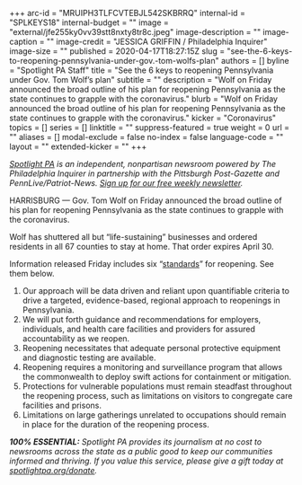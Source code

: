 +++
arc-id = "MRUIPH3TLFCVTEBJL542SKBRRQ"
internal-id = "SPLKEYS18"
internal-budget = ""
image = "external/jfe255ky0vv39stt8nxty8tr8c.jpeg"
image-description = ""
image-caption = ""
image-credit = "JESSICA GRIFFIN / Philadelphia Inquirer"
image-size = ""
published = 2020-04-17T18:27:15Z
slug = "see-the-6-keys-to-reopening-pennsylvania-under-gov.-tom-wolfs-plan"
authors = []
byline = "Spotlight PA Staff"
title = "See the 6 keys to reopening Pennsylvania under Gov. Tom Wolf’s plan"
subtitle = ""
description = "Wolf on Friday announced the broad outline of his plan for reopening Pennsylvania as the state continues to grapple with the coronavirus."
blurb = "Wolf on Friday announced the broad outline of his plan for reopening Pennsylvania as the state continues to grapple with the coronavirus."
kicker = "Coronavirus"
topics = []
series = []
linktitle = ""
suppress-featured = true
weight = 0
url = ""
aliases = []
modal-exclude = false
no-index = false
language-code = ""
layout = ""
extended-kicker = ""
+++

<i>[Spotlight PA](https://lesspage.com/) is an independent, nonpartisan newsroom powered by The Philadelphia Inquirer in partnership with the Pittsburgh Post-Gazette and PennLive/Patriot-News. [Sign up for our free weekly newsletter](https://lesspage.com/newsletters).</i>

HARRISBURG — Gov. Tom Wolf on Friday announced the broad outline of his plan for reopening Pennsylvania as the state continues to grapple with the coronavirus.

Wolf has shuttered all but “life-sustaining” businesses and ordered residents in all 67 counties to stay at home. That order expires April 30.

Information released Friday includes six “[standards](https://web.archive.org/web/20200418013147/https://www.governor.pa.gov/plan-for-pennsylvania/#Phase2Reopening)” for reopening. See them below.

1. Our approach will be data driven and reliant upon quantifiable criteria to drive a targeted, evidence-based, regional approach to reopenings in Pennsylvania.
2. We will put forth guidance and recommendations for employers, individuals, and health care facilities and providers for assured accountability as we reopen.
3. Reopening necessitates that adequate personal protective equipment and diagnostic testing are available.
4. Reopening requires a monitoring and surveillance program that allows the commonwealth to deploy swift actions for containment or mitigation.
5. Protections for vulnerable populations must remain steadfast throughout the reopening process, such as limitations on visitors to congregate care facilities and prisons.
6. Limitations on large gatherings unrelated to occupations should remain in place for the duration of the reopening process.

<i><b>100% ESSENTIAL:</b> Spotlight PA provides its journalism at no cost to newsrooms across the state as a public good to keep our communities informed and thriving. If you value this service, please give a gift today at [spotlightpa.org/donate](https://lesspage.com/donate).</i>

<script src="https://lesspage.com/embed.js" async></script><div data-spl-embed-version="1" data-spl-src="https://lesspage.com/embeds/tips/?tip_text=Do%20you%20have%20a%20tip%20about%20%3Cb%3Ehow%20Pa.'s%20government%20is%20responding%20to%20the%20coronavirus%3C%2Fb%3E%3F%20Tell%20us."></div>
